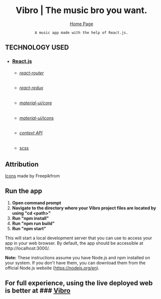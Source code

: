 <h1 align="center">
   Vibro | The music bro you want.
</h1>

<div align="center">

[Home Page]()

    A music app made with the help of React.js.
    
</div>

## TECHNOLOGY USED

* ### [React.js](https://reactjs.org/)
    * ###### [react-router](https://github.com/ReactTraining/react-router#readme)
    * ###### [react-redux](https://react-redux.js.org/)
    * ###### [material-ui/core](https://www.npmjs.com/package/@material-ui/core)
    * ###### [material-ui/icons](https://www.npmjs.com/package/@material-ui/icons)
    * ###### [context API](https://reactjs.org/docs/context.html)
    * ###### [scss](https://sass-lang.com/)
   

## Attribution
    
[Icons](www.flaticon.com) made by Freepikfrom

## Run the app
1. **Open command prompt**
2. **Navigate to the directory where your Vibro project files are located by using "cd \<path\>"**
3. **Run "npm install"**
4. **Run "npm run build"**
5. **Run "npm start"**

This will start a local development server that you can use to access your app in your web browser. By default, the app should be accessible at http://localhost:3000/.

**Note:** These instructions assume you have Node.js and npm installed on your system. If you don't have them, you can download them from the official Node.js website (https://nodejs.org/en).

## For full experience, using the live deployed web is better at ### [Vibro](https://vibro-theta.vercel.app/)
